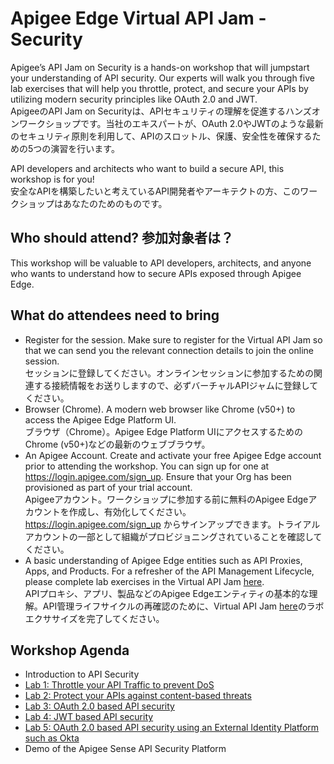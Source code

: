 # **Apigee Edge Virtual API Jam - Security**
Apigee’s API Jam on Security is a hands-on workshop that will jumpstart your understanding of API security. Our experts will walk you through five lab exercises that will help you throttle, protect, and secure your APIs by utilizing modern security principles like OAuth 2.0 and JWT.  
ApigeeのAPI Jam on Securityは、APIセキュリティの理解を促進するハンズオンワークショップです。当社のエキスパートが、OAuth 2.0やJWTのような最新のセキュリティ原則を利用して、APIのスロットル、保護、安全性を確保するための5つの演習を行います。


API developers and architects who want to build a secure API, this workshop is for you!  
安全なAPIを構築したいと考えているAPI開発者やアーキテクトの方、このワークショップはあなたのためのものです。

## **Who should attend?**  参加対象者は？
This workshop will be valuable to API developers, architects, and anyone who wants to understand how to secure APIs exposed through Apigee Edge.

## **What do attendees need to bring**
- Register for the session. Make sure to register for the Virtual API Jam so that we can send you the relevant connection details to join the online session.  
セッションに登録してください。オンラインセッションに参加するための関連する接続情報をお送りしますので、必ずバーチャルAPIジャムに登録してください。
- Browser (Chrome). A modern web browser like Chrome (v50+) to access the Apigee Edge Platform UI.  
ブラウザ（Chrome）。Apigee Edge Platform UIにアクセスするためのChrome (v50+)などの最新のウェブブラウザ。
- An Apigee Account. Create and activate your free Apigee Edge account prior to attending the workshop. You can sign up for one at https://login.apigee.com/sign_up. Ensure that your Org has been provisioned as part of your trial account.  
Apigeeアカウント。ワークショップに参加する前に無料のApigee Edgeアカウントを作成し、有効化してください。https://login.apigee.com/sign_up からサインアップできます。トライアルアカウントの一部として組織がプロビジョニングされていることを確認してください。
- A basic understanding of Apigee Edge entities such as API Proxies, Apps, and Products. For a refresher of the API Management Lifecycle, please complete lab exercises in the Virtual API Jam [here](https://github.com/rmistry75/devjam3/tree/master/Labs/VirtualAPIJam).  
APIプロキシ、アプリ、製品などのApigee Edgeエンティティの基本的な理解。API管理ライフサイクルの再確認のために、Virtual API Jam [here](https://github.com/rmistry75/devjam3/tree/master/Labs/VirtualAPIJam)のラボエクササイズを完了してください。

## **Workshop Agenda**

- Introduction to API Security
- [Lab 1: Throttle your API Traffic to prevent DoS](https://goo.gl/CQ6VnJ)
- [Lab 2: Protect your APIs against content-based threats](https://goo.gl/t1guSF)
- [Lab 3: OAuth 2.0 based API security](https://goo.gl/xBMaav)
- [Lab 4: JWT based API security](https://goo.gl/hgg2Uh)
- [Lab 5: OAuth 2.0 based API security using an External Identity Platform such as Okta](https://goo.gl/6S2iJr)
- Demo of the Apigee Sense API Security Platform
